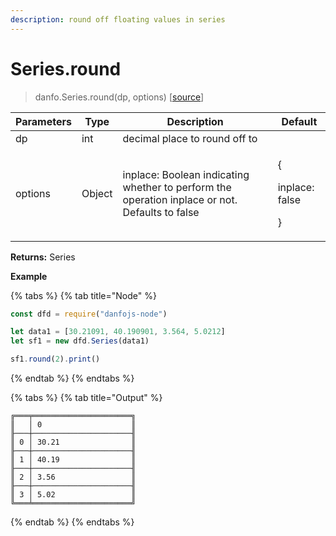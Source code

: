 ```yaml
---
description: round off floating values in series
---
```


# Series.round

> danfo.Series.round(dp, options)     \[[source](https://github.com/opensource9ja/danfojs/blob/master/danfojs/src/core/series.js#L404)]

| Parameters | Type   | Description                                                                                    | Default                               |
| ---------- | ------ | ---------------------------------------------------------------------------------------------- | ------------------------------------- |
| dp         | int    | decimal place to round off to                                                                  |                                       |
| options    | Object | inplace: Boolean indicating whether to perform the operation inplace or not. Defaults to false | <p>{</p><p>inplace: false</p><p>}</p> |

**Returns:** Series

**Example**

{% tabs %}
{% tab title="Node" %}
```javascript
const dfd = require("danfojs-node")

let data1 = [30.21091, 40.190901, 3.564, 5.0212]
let sf1 = new dfd.Series(data1)

sf1.round(2).print()
```
{% endtab %}
{% endtabs %}

{% tabs %}
{% tab title="Output" %}
```
╔═══╤══════════════════════╗
║   │ 0                    ║
╟───┼──────────────────────╢
║ 0 │ 30.21                ║
╟───┼──────────────────────╢
║ 1 │ 40.19                ║
╟───┼──────────────────────╢
║ 2 │ 3.56                 ║
╟───┼──────────────────────╢
║ 3 │ 5.02                 ║
╚═══╧══════════════════════╝
```
{% endtab %}
{% endtabs %}

